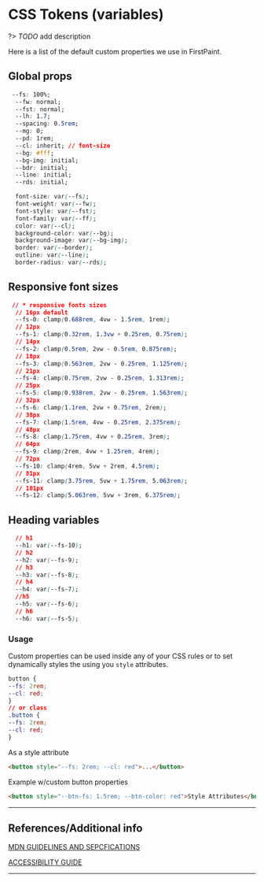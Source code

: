 # CSS Tokens (variables)

?>  _TODO_ add description

Here is a list of the default custom properties we use in FirstPaint.
## Global props

```css
 --fs: 100%;
  --fw: normal;
  --fst: normal;
  --lh: 1.7;
  --spacing: 0.5rem;
  --mg: 0;
  --pd: 1rem;
  --cl: inherit; // font-size
  --bg: #fff;
  --bg-img: initial;
  --bdr: initial;
  --line: initial;
  --rds: initial;

  font-size: var(--fs);
  font-weight: var(--fw);
  font-style: var(--fst);
  font-family: var(--ff);
  color: var(--cl);
  background-color: var(--bg);
  background-image: var(--bg-img);
  border: var(--border);
  outline: var(--line);
  border-radius: var(--rds);
```

## Responsive font sizes

```css
 // * responsive fonts sizes
  // 16px default
  --fs-0: clamp(0.688rem, 4vw - 1.5rem, 1rem);
  // 12px
  --fs-1: clamp(0.32rem, 1.3vw + 0.25rem, 0.75rem);
  // 14px
  --fs-2: clamp(0.5rem, 2vw - 0.5rem, 0.875rem);
  // 18px
  --fs-3: clamp(0.563rem, 2vw - 0.25rem, 1.125rem);
  // 21px
  --fs-4: clamp(0.75rem, 2vw - 0.25rem, 1.313rem);
  // 25px
  --fs-5: clamp(0.938rem, 2vw - 0.25rem, 1.563rem);
  // 32px
  --fs-6: clamp(1.1rem, 2vw + 0.75rem, 2rem);
  // 38px
  --fs-7: clamp(1.5rem, 4vw - 0.25rem, 2.375rem);
  // 48px
  --fs-8: clamp(1.75rem, 4vw + 0.25rem, 3rem);
  // 64px
  --fs-9: clamp(2rem, 4vw + 1.25rem, 4rem);
  // 72px
  --fs-10: clamp(4rem, 5vw + 2rem, 4.5rem);
  // 81px
  --fs-11: clamp(3.75rem, 5vw + 1.75rem, 5.063rem);
  // 101px
  --fs-12: clamp(5.063rem, 5vw + 3rem, 6.375rem);
```

## Heading variables

```css
  // h1
  --h1: var(--fs-10);
  // h2
  --h2: var(--fs-9);
  // h3
  --h3: var(--fs-8);
  // h4
  --h4: var(--fs-7);
  //h5
  --h5: var(--fs-6);
  // h6
  --h6: var(--fs-5);
```


### Usage

Custom properties can be used inside any of your CSS rules or to set dynamically styles the using you `style` attributes.

```css
button {
--fs: 2rem;
--cl: red;
}
// or class
.button {
--fs: 2rem;
--cl: red;
}
```

As a style attribute

```html
<button style="--fs: 2rem; --cl: red">...</button>

```

Example w/custom button properties

```html preview
<button style="--btn-fs: 1.5rem; --btn-color: red">Style Attributes</button>

```



----
## References/Additional info

[MDN GUIDELINES AND SEPCFICATIONS]()

[ACCESSIBILITY GUIDE]()

----
